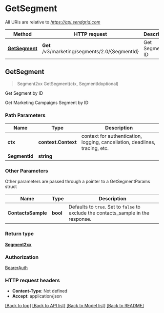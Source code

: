 # GetSegment

All URIs are relative to *https://api.sendgrid.com*

Method | HTTP request | Description
------------- | ------------- | -------------
[**GetSegment**](GetSegment.md#GetSegment) | **Get** /v3/marketing/segments/2.0/{SegmentId} | Get Segment by ID



## GetSegment

> Segment2xx GetSegment(ctx, SegmentIdoptional)

Get Segment by ID

Get Marketing Campaigns Segment by ID

### Path Parameters


Name | Type | Description
------------- | ------------- | -------------
**ctx** | **context.Context** | context for authentication, logging, cancellation, deadlines, tracing, etc.
**SegmentId** | **string** | 

### Other Parameters

Other parameters are passed through a pointer to a GetSegmentParams struct


Name | Type | Description
------------- | ------------- | -------------
**ContactsSample** | **bool** | Defaults to `true`. Set to `false` to exclude the contacts_sample in the response.

### Return type

[**Segment2xx**](Segment2xx.md)

### Authorization

[BearerAuth](../README.md#BearerAuth)

### HTTP request headers

- **Content-Type**: Not defined
- **Accept**: application/json

[[Back to top]](#) [[Back to API list]](../README.md#documentation-for-api-endpoints)
[[Back to Model list]](../README.md#documentation-for-models)
[[Back to README]](../README.md)

